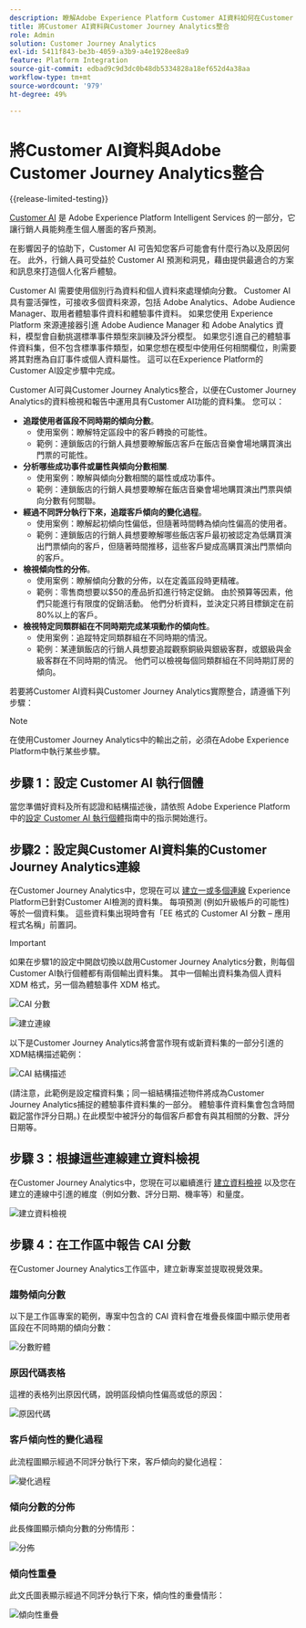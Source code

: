 ```yaml
---
description: 瞭解Adobe Experience Platform Customer AI資料如何在Customer Journey Analytics中與工作區整合。
title: 將Customer AI資料與Customer Journey Analytics整合
role: Admin
solution: Customer Journey Analytics
exl-id: 5411f843-be3b-4059-a3b9-a4e1928ee8a9
feature: Platform Integration
source-git-commit: edbad9c9d3dc0b48db5334828a18ef652d4a38aa
workflow-type: tm+mt
source-wordcount: '979'
ht-degree: 49%

---
```


# 將Customer AI資料與Adobe Customer Journey Analytics整合

{{release-limited-testing}}

[Customer AI](https://experienceleague.adobe.com/docs/experience-platform/intelligent-services/customer-ai/overview.html?lang=zh-Hant) 是 Adobe Experience Platform Intelligent Services 的一部分，它讓行銷人員能夠產生個人層面的客戶預測。

在影響因子的協助下，Customer AI 可告知您客戶可能會有什麼行為以及原因何在。 此外，行銷人員可受益於 Customer AI 預測和洞見，藉由提供最適合的方案和訊息來打造個人化客戶體驗。

Customer AI 需要使用個別行為資料和個人資料來處理傾向分數。 Customer AI 具有靈活彈性，可接收多個資料來源，包括 Adobe Analytics、Adobe Audience Manager、取用者體驗事件資料和體驗事件資料。 如果您使用 Experience Platform 來源連接器引進 Adobe Audience Manager 和 Adobe Analytics 資料，模型會自動挑選標準事件類型來訓練及評分模型。 如果您引進自己的體驗事件資料集，但不包含標準事件類型，如果您想在模型中使用任何相關欄位，則需要將其對應為自訂事件或個人資料屬性。 這可以在Experience Platform的Customer AI設定步驟中完成。

Customer AI可與Customer Journey Analytics整合，以便在Customer Journey Analytics的資料檢視和報告中運用具有Customer AI功能的資料集。 您可以：

* **追蹤使用者區段不同時期的傾向分數**。 
   * 使用案例：瞭解特定區段中的客戶轉換的可能性。
   * 範例：連鎖飯店的行銷人員想要瞭解飯店客戶在飯店音樂會場地購買演出門票的可能性。
* **分析哪些成功事件或屬性與傾向分數相關**.
   * 使用案例：瞭解與傾向分數相關的屬性或成功事件。
   * 範例：連鎖飯店的行銷人員想要瞭解在飯店音樂會場地購買演出門票與傾向分數有何關聯。
* **經過不同評分執行下來，追蹤客戶傾向的變化過程**。 
   * 使用案例：瞭解起初傾向性偏低，但隨著時間轉為傾向性偏高的使用者。
   * 範例：連鎖飯店的行銷人員想要瞭解哪些飯店客戶最初被認定為低購買演出門票傾向的客戶，但隨著時間推移，這些客戶變成高購買演出門票傾向的客戶。
* **檢視傾向性的分佈**。 
   * 使用案例：瞭解傾向分數的分佈，以在定義區段時更精確。
   * 範例：零售商想要以$50的產品折扣進行特定促銷。 由於預算等因素，他們只能進行有限度的促銷活動。 他們分析資料，並決定只將目標鎖定在前80%以上的客戶。
* **檢視特定同類群組在不同時期完成某項動作的傾向性**。 
   * 使用案例：追蹤特定同類群組在不同時期的情況。
   * 範例：某連鎖飯店的行銷人員想要追蹤觀察銅級與銀級客群，或銀級與金級客群在不同時期的情況。 他們可以檢視每個同類群組在不同時期訂房的傾向。

若要將Customer AI資料與Customer Journey Analytics實際整合，請遵循下列步驟：

>[!NOTE]
>
>在使用Customer Journey Analytics中的輸出之前，必須在Adobe Experience Platform中執行某些步驟。


## 步驟 1：設定 Customer AI 執行個體

當您準備好資料及所有認證和結構描述後，請依照 Adobe Experience Platform 中的[設定 Customer AI 執行個體](https://experienceleague.adobe.com/docs/experience-platform/intelligent-services/customer-ai/user-guide/configure.html?lang=zh-Hant)指南中的指示開始進行。

## 步驟2：設定與Customer AI資料集的Customer Journey Analytics連線

在Customer Journey Analytics中，您現在可以 [建立一或多個連線](/help/connections/create-connection.md) Experience Platform已針對Customer AI檢測的資料集。 每項預測 (例如升級帳戶的可能性) 等於一個資料集。 這些資料集出現時會有「EE 格式的 Customer AI 分數 – 應用程式名稱」前置詞。

>[!IMPORTANT]
>
>如果在步驟1的設定中開啟切換以啟用Customer Journey Analytics分數，則每個Customer AI執行個體都有兩個輸出資料集。 其中一個輸出資料集為個人資料 XDM 格式，另一個為體驗事件 XDM 格式。

![CAI 分數](assets/cai-scores.png)

![建立連線](assets/create-conn.png)

以下是Customer Journey Analytics將會當作現有或新資料集的一部分引進的XDM結構描述範例：

![CAI 結構描述](assets/cai-schema.png)

(請注意，此範例是設定檔資料集；同一組結構描述物件將成為Customer Journey Analytics捕捉的體驗事件資料集的一部分。 體驗事件資料集會包含時間戳記當作評分日期。) 在此模型中被評分的每個客戶都會有與其相關的分數、評分日期等。

## 步驟 3：根據這些連線建立資料檢視

在Customer Journey Analytics中，您現在可以繼續進行 [建立資料檢視](/help/data-views/create-dataview.md) 以及您在建立的連線中引進的維度（例如分數、評分日期、機率等）和量度。

![建立資料檢視](assets/create-dataview.png)

## 步驟 4：在工作區中報告 CAI 分數

在Customer Journey Analytics工作區中，建立新專案並提取視覺效果。

### 趨勢傾向分數

以下是工作區專案的範例，專案中包含的 CAI 資料會在堆疊長條圖中顯示使用者區段在不同時期的傾向分數：

![分數貯體](assets/workspace-scores.png)

### 原因代碼表格

這裡的表格列出原因代碼，說明區段傾向性偏高或低的原因&#x200B;：

![原因代碼](assets/reason-codes.png)

### 客戶傾向性的變化過程

此流程圖顯示經過不同評分執行下來，客戶傾向的變化過程&#x200B;：

![變化過程](assets/flow.png)

### 傾向分數的分佈

此長條圖顯示傾向分數的分佈情形&#x200B;：

![分佈](assets/distribution.png)

### 傾向性重疊

此文氏圖表顯示經過不同評分執行下來，傾向性的重疊情形：

![傾向性重疊](assets/venn.png)
